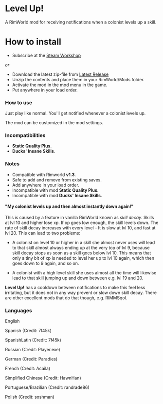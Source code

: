 # Level Up!

A RimWorld mod for receiving notifications when a colonist levels up a skill.

# How to install

- Subscribe at the [Steam Workshop](https://steamcommunity.com/sharedfiles/filedetails/?id=1701592470)

 _or_

- Download the latest zip-file from [Latest Release](https://github.com/krafs/LevelUp/releases)
- Unzip the contents and place them in your RimWorld/Mods folder.
- Activate the mod in the mod menu in the game.
- Put anywhere in your load order.

### How to use
Just play like normal. You'll get notified whenever a colonist levels up.

The mod can be customized in the mod settings.

### Incompatibilities
- **Static Quality Plus**.
- **Ducks' Insane Skills**.

### Notes
- Compatible with Rimworld **v1.3**.
- Safe to add and remove from existing saves.
- Add anywhere in your load order.
- Incompatible with mod **Static Quality Plus**.
- Incompatible with mod **Ducks' Insane Skills**.

#### "My colonist levels up and then almost instantly down again!"
This is caused by a feature in vanilla RimWorld known as *skill decay*. Skills at lvl 10 and higher lose xp. If xp goes low enough, the skill levels down. The rate of skill decay increases with every level - It is slow at lvl 10, and fast at lvl 20.
This can lead to two problems:

- A colonist on level 10 or higher in a skill she almost never uses will lead to that skill almost always ending up at the very top of lvl 9, because skill decay stops as soon as a skill goes below lvl 10. This means that only a tiny bit of xp is needed to level her up to lvl 10 again, which then goes down to 9 again, and so on.

- A colonist with a high level skill she uses almost all the time will likewise lead to that skill jumping up and down between e.g. lvl 19 and 20.

**Level Up!** has a cooldown between notifications to make this feel less irritating, but it does not in any way prevent or slow down skill decay. There are other excellent mods that do that though, e.g. RIMMSqol.

### Languages
English

Spanish (Credit: 7f45k)

SpanishLatin (Credit: 7f45k)

Russian (Credit: Player.exe)

German (Credit: Paradies)

French (Credit: Acaila)

Simplified Chinese (Credit: HawnHan)

Portuguese/Brazilian (Credit: randrade86)

Polish (Credit: soshman)